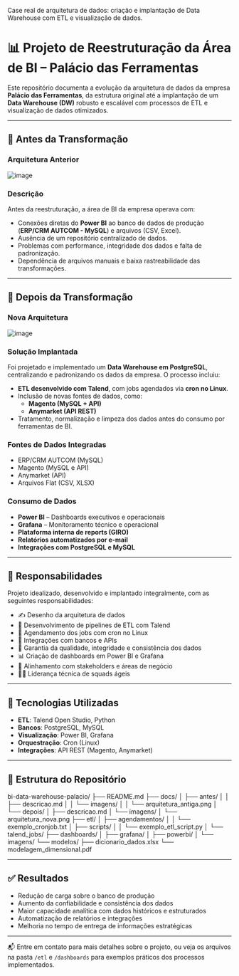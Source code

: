 Case real de arquitetura de dados: criação e implantação de Data Warehouse com ETL e visualização de dados.

# 📊 Projeto de Reestruturação da Área de BI – Palácio das Ferramentas

Este repositório documenta a evolução da arquitetura de dados da empresa **Palácio das Ferramentas**, da estrutura original até a implantação de um **Data Warehouse (DW)** robusto e escalável com processos de ETL e visualização de dados otimizados.

---

## 🔁 Antes da Transformação

### Arquitetura Anterior

![image](https://github.com/user-attachments/assets/401eddd9-2eb4-44d2-9569-2cefe9eee32c)


### Descrição

Antes da reestruturação, a área de BI da empresa operava com:

- Conexões diretas do **Power BI** ao banco de dados de produção (**ERP/CRM AUTCOM - MySQL**) e arquivos (CSV, Excel).
- Ausência de um repositório centralizado de dados.
- Problemas com performance, integridade dos dados e falta de padronização.
- Dependência de arquivos manuais e baixa rastreabilidade das transformações.

---

## 🚀 Depois da Transformação

### Nova Arquitetura

![image](https://github.com/user-attachments/assets/49db6ff6-fbb8-4858-a8ec-5bd47a522064)


### Solução Implantada

Foi projetado e implementado um **Data Warehouse em PostgreSQL**, centralizando e padronizando os dados da empresa. O processo incluiu:

- **ETL desenvolvido com Talend**, com jobs agendados via **cron no Linux**.
- Inclusão de novas fontes de dados, como:
  - **Magento (MySQL + API)**
  - **Anymarket (API REST)**
- Tratamento, normalização e limpeza dos dados antes do consumo por ferramentas de BI.

### Fontes de Dados Integradas

- ERP/CRM AUTCOM (MySQL)
- Magento (MySQL e API)
- Anymarket (API)
- Arquivos Flat (CSV, XLSX)

### Consumo de Dados

- **Power BI** – Dashboards executivos e operacionais
- **Grafana** – Monitoramento técnico e operacional
- **Plataforma interna de reports (GIRO)**
- **Relatórios automatizados por e-mail**
- **Integrações com PostgreSQL e MySQL**

---

## 🧠 Responsabilidades

Projeto idealizado, desenvolvido e implantado integralmente, com as seguintes responsabilidades:

- ✍️ Desenho da arquitetura de dados
- 🔧 Desenvolvimento de pipelines de ETL com Talend
- 📅 Agendamento dos jobs com cron no Linux
- 🔄 Integrações com bancos e APIs
- 🧪 Garantia da qualidade, integridade e consistência dos dados
- 📊 Criação de dashboards em Power BI e Grafana
- 🤝 Alinhamento com stakeholders e áreas de negócio
- 👨‍🏫 Liderança técnica de squads ágeis

---

## 🧰 Tecnologias Utilizadas

- **ETL**: Talend Open Studio, Python
- **Bancos**: PostgreSQL, MySQL
- **Visualização**: Power BI, Grafana
- **Orquestração**: Cron (Linux)
- **Integrações**: API REST (Magento, Anymarket)

---

## 📁 Estrutura do Repositório

bi-data-warehouse-palacio/
├── README.md
├── docs/
│   ├── antes/
│   │   ├── descricao.md
│   │   └── imagens/
│   │       └── arquitetura_antiga.png
│   └── depois/
│       ├── descricao.md
│       └── imagens/
│           └── arquitetura_nova.png
├── etl/
│   ├── agendamentos/
│   │   └── exemplo_cronjob.txt
│   ├── scripts/
│   │   └── exemplo_etl_script.py
│   └── talend_jobs/
├── dashboards/
│   ├── grafana/
│   ├── powerbi/
│   └── imagens/
└── modelos/
    ├── dicionario_dados.xlsx
    └── modelagem_dimensional.pdf



---

## ✅ Resultados

- Redução de carga sobre o banco de produção
- Aumento da confiabilidade e consistência dos dados
- Maior capacidade analítica com dados históricos e estruturados
- Automatização de relatórios e integrações
- Melhoria no tempo de entrega de informações estratégicas

---

📬 Entre em contato para mais detalhes sobre o projeto, ou veja os arquivos na pasta `/etl` e `/dashboards` para exemplos práticos dos processos implementados.

